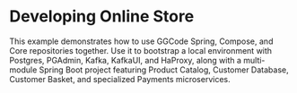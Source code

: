 # Developing Online Store

This example demonstrates how to use GGCode Spring, Compose, and Core repositories together. Use it to bootstrap a local environment with Postgres, PGAdmin, Kafka, KafkaUI, and HaProxy, along with a multi-module Spring Boot project featuring Product Catalog, Customer Database, Customer Basket, and specialized Payments microservices.

